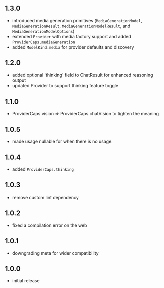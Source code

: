 ## 1.3.0

- introduced media generation primitives (`MediaGenerationModel`,
  `MediaGenerationResult`, `MediaGenerationModelResult`, and
  `MediaGenerationModelOptions`)
- extended `Provider` with media factory support and added
  `ProviderCaps.mediaGeneration`
- added `ModelKind.media` for provider defaults and discovery

## 1.2.0

- added optional 'thinking' field to ChatResult for enhanced reasoning output
- updated Provider to support thinking feature toggle

## 1.1.0

- ProviderCaps.vision => ProviderCaps.chatVision to tighten the meaning

## 1.0.5

- made usage nullable for when there is no usage.

## 1.0.4

- added `ProviderCaps.thinking`

## 1.0.3

- remove custom lint dependency

## 1.0.2

- fixed a compilation error on the web

## 1.0.1

- downgrading meta for wider compatibility

## 1.0.0

- initial release
